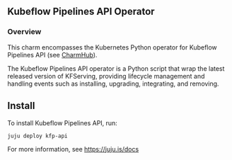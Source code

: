 ## Kubeflow Pipelines API Operator

### Overview
This charm encompasses the Kubernetes Python operator for Kubeflow Pipelines API (see
[CharmHub](https://charmhub.io/?q=pipelines-api)).

The Kubeflow Pipelines API operator is a Python script that wrap the latest released
version of KFServing, providing lifecycle management and handling events such as installing,
upgrading, integrating, and removing.

## Install

To install Kubeflow Pipelines API, run:

    juju deploy kfp-api

For more information, see https://juju.is/docs
